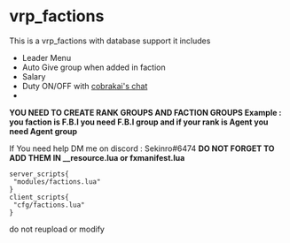 # vrp_factions
This is a vrp_factions with database support it includes
- Leader Menu
- Auto Give group when added in faction
- Salary
- Duty ON/OFF with [cobrakai's chat](https://github.com/DaNiel-Coder3/chat-fivem)
- 
**YOU NEED TO CREATE RANK GROUPS AND FACTION GROUPS 
Example : you faction is F.B.I you need F.B.I group and if your rank is Agent you need Agent group**

If You need help DM me on discord : Sekinro#6474
 **DO NOT FORGET TO ADD THEM IN __resource.lua or fxmanifest.lua**
 ```
server_scripts{ 
  "modules/factions.lua"
}
client_scripts{
  "cfg/factions.lua"
}
```
do not reupload or modify
